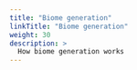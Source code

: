 ```yaml
---
title: "Biome generation"
linkTitle: "Biome generation"
weight: 30
description: >
  How biome generation works
---
```



